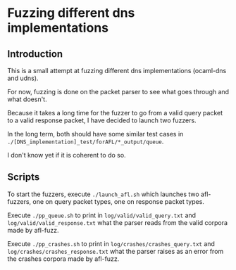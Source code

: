 # Fuzzing different dns implementations

## Introduction

This is a small attempt at fuzzing different dns implementations (ocaml-dns and udns).

For now, fuzzing is done on the packet parser to see what goes through and what doesn't.

Because it takes a long time for the fuzzer to go from a valid query packet to a valid
response packet, I have decided to launch two fuzzers.

In the long term, both should have some similar test cases in 
```./[DNS_implementation]_test/forAFL/*_output/queue```.

I don't know yet if it is coherent to do so.


## Scripts

To start the fuzzers, execute 
```./launch_afl.sh``` which launches two afl-fuzzers,
one on query packet types, one on response packet types.

Execute ```./pp_queue.sh``` to print in ```log/valid/valid_query.txt``` and ```log/valid/valid_response.txt```
what the parser reads from the valid corpora made by afl-fuzz.

Execute ```./pp_crashes.sh``` to print in ```log/crashes/crashes_query.txt``` and 
```log/crashes/crashes_response.txt``` what the parser raises as an error from the crashes corpora
made by afl-fuzz.
